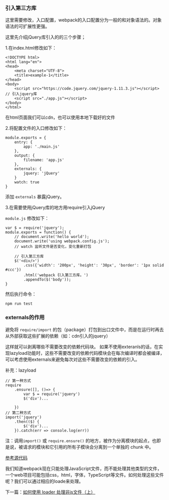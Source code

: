 ### 引入第三方库

这里需要修改，入口配置，webpack的入口配置分为一般的和对象语法的。对象语法的可扩展性更强。

这里先介绍jQuery库引入的的三个步骤；

1.在index.html修改如下：

```
<!DOCTYPE html>
<html lang="en">
<head>
	<meta charset="UTF-8">
	<title>example-1</title>
</head>
<body>
	<script src="https://code.jquery.com/jquery-1.11.3.js"></script> // 引入jquery库
	<script src="./app.js"></script>
</body>
</html>
```

在html页面我们可以cdn，也可以使用本地下载好的文件

2.将配置文件的入口修改如下：

```
module.exports = {
	entry: {
		app: './main.js'
	},
	output: {
		filename: 'app.js'
	},
	externals: {
		jquery: 'jQuery'
	}
	watch: true
}
```

添加 `externals`  暴露jQuery。

3.在需要使用jQuery库的地方用require引入jQuery

`module.js` 修改如下：

```
var $ = require('jquery');
module.exports = function() {
	// document.write('hello world');
	document.write('using webpack.config.js');
	// watch 监听文件是否变化，变化重新打包
	
	// 引入第三方库
	$('<div/>')
		.css({'width': '200px', 'height': '30px', 'border': '1px solid #ccc'})
		.html('webpack 引入第三方库。')
		.appendTo($('body'));
}
```

然后执行命令：

	npm run test

### externals的作用

避免将 `require/import` 的包（package）打包到出口文件中，而是在运行时再去从外部获取这些扩展的依赖（如：cdn引入的jquery）

这样就可以剥离哪些不需要改变的依赖代码块。
如果不使用exteranls的话，在实现lazyload功能时，这些不需要改变的依赖代码模块会在每次编译时都会被编译，可以考虑使用externals来避免每次对这些不需要改变的依赖的引入。

补充：lazyload

```
// 第一种方式 
require
	.ensure([], ()=> {
		var $ = require('jquery')
		$('div')...

	})
// 第二种方式
import('jquery')
	.then(($) {
		$('div')...
	}).catch(err => console.log(err))
```

注：调用`import()` 或 `require.ensure()` 的地方，被作为分离模块的起点，也即是说，被请求的模块和它引用的所有子模块会分离到一个单独的 chunk 中。

[参考源代码](https://github.com/lvzhenbang/webpack-learning/tree/master/demo/example-1)

我们知道webpack现在只能处理JavaScript文件，而不能处理其他类型的文件，一个web项目可能包括css，html，字体，TypeScript等文件。如何处理这些文件呢？我们可以通过相应的loade来处理。


下一篇：[如何使用 loader 处理非js文件（上）](https://github.com/lvzhenbang/webpack-learning/tree/master/doc/loader.md)
